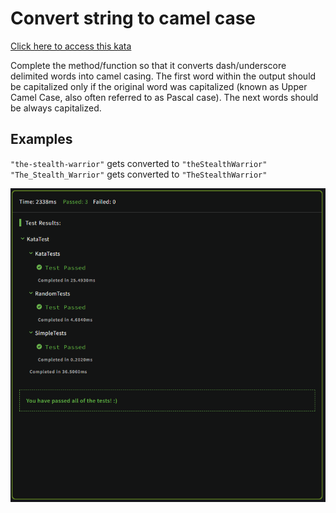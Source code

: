 # Convert string to camel case

[Click here to access this kata](https://www.codewars.com/kata/517abf86da9663f1d2000003)

Complete the method/function so that it converts dash/underscore delimited words into camel casing. The first word within the output should be capitalized only if the original word was capitalized (known as Upper Camel Case, also often referred to as Pascal case). The next words should be always capitalized.

## Examples
`"the-stealth-warrior"` gets converted to `"theStealthWarrior"` <br>
`"The_Stealth_Warrior"` gets converted to `"TheStealthWarrior"`
<br>

![Tests](./TestResult.png)
